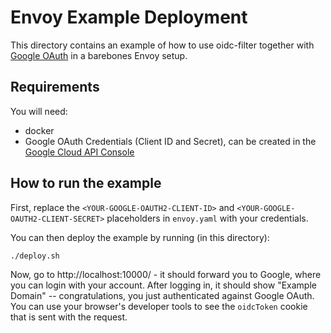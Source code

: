 # Envoy Example Deployment

This directory contains an example of how to use oidc-filter together with [Google OAuth](https://developers.google.com/identity/protocols/oauth2) in a barebones Envoy setup.

## Requirements

You will need:

- docker
- Google OAuth Credentials (Client ID and Secret), can be created in the [Google Cloud API Console](https://console.cloud.google.com/apis/credentials)

## How to run the example

First, replace the `<YOUR-GOOGLE-OAUTH2-CLIENT-ID>` and `<YOUR-GOOGLE-OAUTH2-CLIENT-SECRET>` placeholders in `envoy.yaml` with your credentials.

You can then deploy the example by running (in this directory):

```bash
./deploy.sh
```

Now, go to http://localhost:10000/ - it should forward you to Google, where you can login with your account. After logging in, it should show "Example Domain" -- congratulations, you just authenticated against Google OAuth. You can use your browser's developer tools to see the `oidcToken` cookie that is sent with the request.
